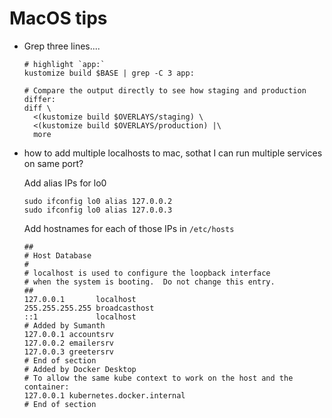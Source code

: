 # MacOS tips


- Grep three lines....

  ```shell
  # highlight `app:`
  kustomize build $BASE | grep -C 3 app:

  # Compare the output directly to see how staging and production differ:
  diff \
    <(kustomize build $OVERLAYS/staging) \
    <(kustomize build $OVERLAYS/production) |\
    more
  ```

- how to add multiple localhosts to mac, sothat I can run multiple services on same port?

  Add alias IPs for lo0
  ```shell
  sudo ifconfig lo0 alias 127.0.0.2
  sudo ifconfig lo0 alias 127.0.0.3
  ```

  Add  hostnames for each of those IPs in `/etc/hosts`
  ```
  ##
  # Host Database
  #
  # localhost is used to configure the loopback interface
  # when the system is booting.  Do not change this entry.
  ##
  127.0.0.1       localhost
  255.255.255.255 broadcasthost
  ::1             localhost
  # Added by Sumanth
  127.0.0.1 accountsrv
  127.0.0.2 emailersrv
  127.0.0.3 greetersrv
  # End of section
  # Added by Docker Desktop
  # To allow the same kube context to work on the host and the container:
  127.0.0.1 kubernetes.docker.internal
  # End of section
  ```